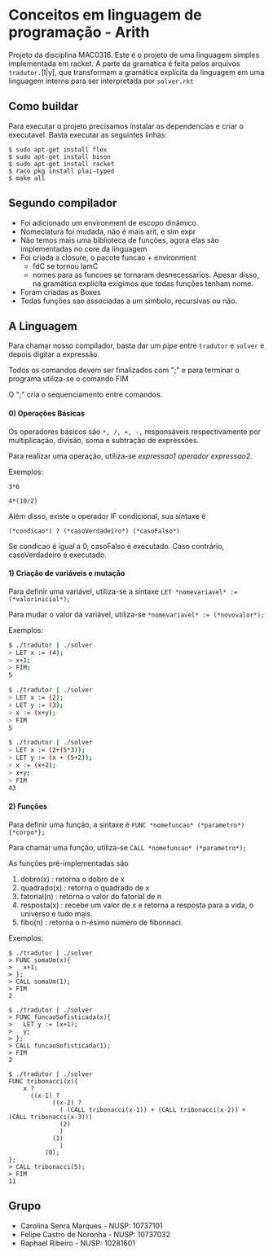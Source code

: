 # Conceitos em linguagem de programação - Arith

Projeto da disciplina MAC0316. Este é o projeto de uma linguagem simples implementada em racket. A parte da gramatica é feita pelos arquivos `tradutor.`[l|y], que transformam a gramática explícita da linguagem em uma linguagem interna para ser interpretada por `solver.rkt` 

## Como buildar

Para executar o projeto precisamos instalar as dependencias e criar o executavel. Basta executar as seguintes linhas:

```shell
$ sudo apt-get install flex
$ sudo apt-get install bison
$ sudo apt-get install racket
$ raco pkg install plai-typed
$ make all
```

## Segundo compilador

- Foi adicionado um environment de escopo dinâmico.
- Nomeclatura foi mudada, não é mais arit, e sim expr
- Não temos mais uma biblioteca de funções, agora elas são implementadas no core da linguagem
- Foi criada a closure, o pacote funcao + environment
	- fdC se tornou lamC
	- nomes para as funcoes se tornaram desnecessarios. Apesar disso, na gramática explicíta exigimos que todas funções tenham nome.
- Foram criadas as Boxes
- Todas funções sao associadas a um simbolo, recursivas ou não.

## A Linguagem

Para chamar nosso compilador, basta dar um *pipe* entre `tradutor` e `solver` e depois digitar a expressão. 

Todos os comandos devem ser finalizados com ";" e para terminar o programa utiliza-se o comando FIM

O ";" cria o sequenciamento entre comandos.

#### 0) Operações Básicas

Os operadores básicos são `*, /, +, -,` responsáveis respectivamente por multiplicação, divisão, soma e subtração de expressões.

Para realizar uma operação, utiliza-se *expressao1* *operador* *expressao2*. 

Exemplos:

`3*6`

`4*(10/2)`

Além disso, existe o operador IF condicional, sua sintaxe é 

`(*condicao*) ? (*casoVerdadeiro*) (*casoFalso*)`

Se condicao é igual a 0, casoFalso é executado. Caso contrário, casoVerdadeiro é executado.

#### 1) Criação de variáveis e mutação

Para definir uma variável, utiliza-se a sintaxe `LET *nomevariavel* := (*valorinicial*); `

Para mudar o valor da variável, utiliza-se `*nomevariavel* := (*novovalor*);`

Exemplos:

```bash
$ ./tradutor | ./solver
> LET x := (4);
> x+1;
> FIM;
5

$ ./tradutor | ./solver
> LET x := (2);
> LET y := (3);
> x := (x+y);
> FIM
5

$ ./tradutor | ./solver
> LET x := (2+(5*3));
> LET y := (x + (5+2));
> x := (x+2);
> x+y;
> FIM
43
```

#### 2) Funções

Para definir uma função, a sintaxe é `FUNC *nomefuncao* (*parametro*) {*corpo*};`

Para chamar uma função, utiliza-se `CALL *nomefuncao* (*parametro*); `

As funções pré-implementadas são 

1. dobro(x) : retorna o dobro de x
2. quadrado(x) : retorna o quadrado de x
3. fatorial(n) : retorna o valor do fatorial de n
4. resposta(x) : recebe um valor de x e retorna a resposta para a vida, o universo e tudo mais.
5. fibo(n) : retorna o n-ésimo número de fibonnaci.

Exemplos:

```shell
$ ./tradutor | ./solver
> FUNC somaUm(x){
>	x+1;
> };
> CALL somaUm(1);
> FIM
2

$ ./tradutor | ./solver
> FUNC funcaoSofisticada(x){
>	LET y := (x+1);
>	y;
> };
> CALL funcaoSofisticada(1);
> FIM
2

$ ./tradutor | ./solver
FUNC tribonacci(x){
    x ? 
      ((x-1) ? 
            ((x-2) ? 
              ( (CALL tribonacci(x-1)) + (CALL tribonacci(x-2)) + (CALL tribonacci(x-3)))
              (2)
              )
            (1)
              )
          (0);
};
> CALL tribonacci(5);
> FIM
11
```



## Grupo

- Carolina Senra Marques - NUSP: 10737101
- Felipe Castro de Noronha - NUSP: 10737032
- Raphael Ribeiro - NUSP: 10281601
